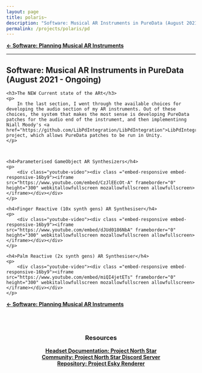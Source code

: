 ```yaml
---
layout: page
title: polaris~
description: "Software: Musical AR Instruments in PureData (August 2021 - August 2022)"
permalink: /projects/polaris/pd
---
```


    
</div>
<b style="text-align: center;" id="bottom-nav"><a href="software.html">← Software: Planning Musical AR Instruments</a></b>

<div id="text" class="text">
    <hr class="rounded">
    <h2>Software: Musical AR Instruments in PureData (August 2021 - Ongoing)</h2>


    <h3>The NEW Current state of the ARt</h3>
    <p>
        In the last section, I went through the available choices for developing the audio section of my AR instruments. Out of these choices, the system that makes the most sense is developing PureData patches for the audio end of the instrument, and then implementinng Niall Moody's <a href="https://github.com/LibPdIntegration/LibPdIntegration">LibPdIntegration</a> project, which allows PureData patches to be run in Unity.
    </p>
        
    

    <h4>Parameterised GameObject AR Synthesizers</h4>
    <p>
        <div class="youtube-video"><div class ="embed-responsive embed-responsive-16by9"><iframe src="https://www.youtube.com/embed/CzJlEEcOt-A" frameborder="0" height="300" webkitallowfullscreen mozallowfullscreen allowfullscreen></iframe></div></div>
    </p>
   
    <h4>Finger Reactive (10x synth gens) AR Synthesiser</h4>
    <p>
        <div class="youtube-video"><div class ="embed-responsive embed-responsive-16by9"><iframe src="https://www.youtube.com/embed/dJUd0186NbA" frameborder="0" height="300" webkitallowfullscreen mozallowfullscreen allowfullscreen></iframe></div></div>
    </p>

    <h4>Palm Reactive (2x synth gens) AR Synthesiser</h4>
    <p>
        <div class="youtube-video"><div class ="embed-responsive embed-responsive-16by9"><iframe src="https://www.youtube.com/embed/miQI4jetETs" frameborder="0" height="300" webkitallowfullscreen mozallowfullscreen allowfullscreen></iframe></div></div>
    </p>


<b style="text-align: center;" id="bottom-nav"><a href="software.html">← Software: Planning Musical AR Instruments</a></b>

<br><br>
<div style="text-align: center;">
    <h3>Resources</h3>
    <b><a href="https://docs.projectnorthstar.org/">Headset Documentation: Project North Star</a></b><br>
    <b><a href="https://discord.gg/wBsV2ehpq2">Community: Project North Star Discord Server</a></b><br>
    <b><a href="https://github.com/HyperLethalVector/ProjectEsky-UnityIntegration">Repository: Project Esky Renderer</a></b><br>
    <br><br>
</div>